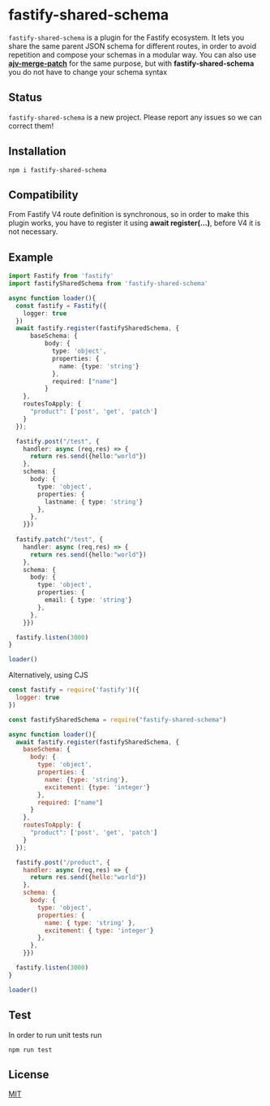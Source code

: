 # fastify-shared-schema


`fastify-shared-schema` is a plugin for the Fastify ecosystem. It lets you share the same parent JSON schema for different routes, in order to avoid repetition and compose your schemas in a modular way.
You can also use **[ajv-merge-patch](https://github.com/ajv-validator/ajv-merge-patch)** for the same purpose, but with **fastify-shared-schema** you do not have to change your schema syntax

## Status

`fastify-shared-schema` is a new project. Please report any issues so we can correct them!

## Installation

```shell
npm i fastify-shared-schema
```
## Compatibility
From Fastify V4 route definition is synchronous, so in order to make this plugin works, you have to register it using **await register(...)**, before V4 it is not necessary.

## Example

```ts
import Fastify from 'fastify'
import fastifySharedSchema from 'fastify-shared-schema'

async function loader(){
  const fastify = Fastify({
    logger: true
  })
  await fastify.register(fastifySharedSchema, {
      baseSchema: {
          body: {
            type: 'object',
            properties: {
              name: {type: 'string'}
            },
            required: ["name"]
          }
    },
    routesToApply: {
      "product": ['post', 'get', 'patch']
    }
  });

  fastify.post("/test", {
    handler: async (req,res) => {
      return res.send({hello:"world"})
    },
    schema: {
      body: {
        type: 'object',
        properties: {
          lastname: { type: 'string'}
        },
      },
    }})
  
  fastify.patch("/test", {
    handler: async (req,res) => {
      return res.send({hello:"world"})
    },
    schema: {
      body: {
        type: 'object',
        properties: {
          email: { type: 'string'}
        },
      },
    }})

  fastify.listen(3000)
}

loader()
```

Alternatively, using CJS

```js
const fastify = require('fastify')({
  logger: true
})

const fastifySharedSchema = require("fastify-shared-schema")

async function loader(){
  await fastify.register(fastifySharedSchema, {
    baseSchema: {
      body: {
        type: 'object',
        properties: {
          name: {type: 'string'},
          excitement: {type: 'integer'}
        },
        required: ["name"]
      }
    },
    routesToApply: {
      "product": ['post', 'get', 'patch']
    }
  });

  fastify.post("/product", {
    handler: async (req,res) => {
      return res.send({hello:"world"})
    },
    schema: {
      body: {
        type: 'object',
        properties: {
          name: { type: 'string' },
          excitement: { type: 'integer'}
        },
      },
    }})

  fastify.listen(3000)
}

loader()
```


## Test
In order to run unit tests run
```shell
npm run test
```

## License
[MIT](./LICENSE)
